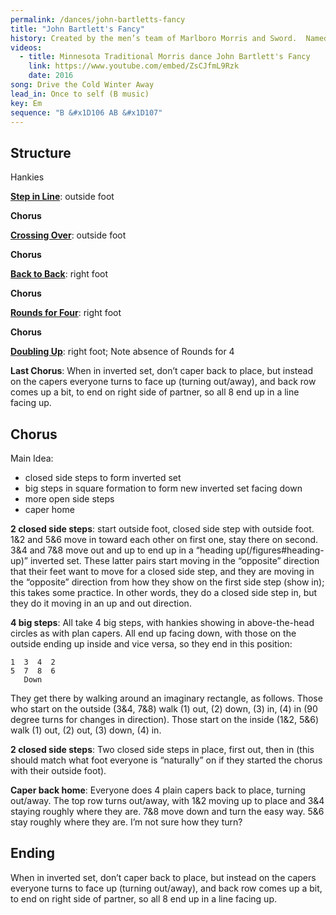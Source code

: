 ```yaml
---
permalink: /dances/john-bartletts-fancy
title: "John Bartlett's Fancy"
history: Created by the men’s team of Marlboro Morris and Sword.  Named for John Bartlett, personality (dean?) at  Marlboro College.
videos:
  - title: Minnesota Traditional Morris dance John Bartlett's Fancy
    link: https://www.youtube.com/embed/ZsCJfmL9Rzk
    date: 2016
song: Drive the Cold Winter Away
lead_in: Once to self (B music)
key: Em
sequence: "B &#x1D106 AB &#x1D107"
---
```


## Structure

Hankies

**[Step in Line](/figures#step-in-line)**: outside foot

**Chorus**

**[Crossing Over](/figures#crossing-over)**: outside foot

**Chorus**

**[Back to Back](/figures#back-to-back)**: right foot

**Chorus**

**[Rounds for Four](/figures#rounds-for-four)**: right foot

**Chorus**

**[Doubling Up](/figures#doubling-up)**: right foot; Note absence of Rounds for 4

**Last Chorus**: When in inverted set, don’t caper back to place, but instead on the capers everyone turns to face up (turning out/away), and back row comes up a bit, to end on right side of partner, so all 8 end up in a line facing up.

## Chorus

Main Idea: <br>
* closed side steps to form inverted set
* big steps in square formation to form new inverted set facing down
* more open side steps
* caper home

**2 closed side steps**: start outside foot, closed side step with outside foot.  1&2 and 5&6 move in toward each other on first one, stay there on second.  3&4 and 7&8 move out and up to end up in a “heading up(/figures#heading-up)” inverted set.  These latter pairs start moving in the “opposite” direction that their feet want to move for a closed side step, and they are moving in the “opposite” direction from how they show on the first side step (show in); this takes some practice.  In other words, they do a closed side step in, but they do it moving in an up and out direction.

**4 big steps**: All take 4 big steps, with hankies showing in above-the-head circles as with plan capers.  All end up facing down, with those on the outside ending up inside and vice versa, so they end in this position:
```
1  3  4  2
5  7  8  6
   Down
```
They get there by walking around an imaginary rectangle, as follows.  Those who start on the outside (3&4, 7&8) walk (1) out, (2) down, (3) in, (4) in (90 degree turns for changes in direction).  Those start on the inside (1&2, 5&6) walk (1) out, (2) out, (3) down, (4) in.

**2 closed side steps**: Two closed side steps in place, first out, then in (this should match what foot everyone is “naturally” on if they started the chorus with their outside foot).

**Caper back home**: Everyone does 4 plain capers back to place, turning out/away.  The top row turns out/away, with 1&2 moving up to place and 3&4 staying roughly where they are.  7&8 move down and turn the easy way.  5&6 stay roughly where they are.  I’m not sure how they turn?

## Ending

When in inverted set, don’t caper back to place, but instead on the capers everyone turns to face up (turning out/away), and back row comes up a bit, to end on right side of partner, so all 8 end up in a line facing up.




